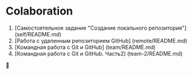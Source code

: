 # Colaboration

1. [Самостоятельное задание "Создание локального репозитория"] (self/README.md)
1. [Работа с удаленным репозиторием GitHub] (remote/README.md)
1. [Командная работа с Git и GitHub]  (team/README.md)
1. [Командная работа с Git и GitHub. Часть2] (team-2/README.md)

👀
